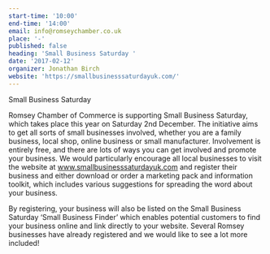```yaml
---
start-time: '10:00'
end-time: '14:00'
email: info@romseychamber.co.uk
place: '-'
published: false
heading: 'Small Business Saturday '
date: '2017-02-12'
organizer: Jonathan Birch
website: 'https://smallbusinesssaturdayuk.com/'
---
```

Small Business Saturday

Romsey Chamber of Commerce is supporting Small Business Saturday, which takes place this year on Saturday 2nd December. The initiative aims to get all sorts of small businesses involved, whether you are a family business, local shop, online business or small manufacturer. Involvement is entirely free, and there are lots of ways you can get involved and promote your business. We would particularly encourage all local businesses to visit the website at www.smallbusinesssaturdayuk.com and register their business and either download or order a marketing pack and information toolkit, which includes various suggestions for spreading the word about your business.

By registering, your business will also be listed on the Small Business Saturday ‘Small Business Finder’ which enables potential customers to find your business online and link directly to your website. Several Romsey businesses have already registered and we would like to see a lot more included!
